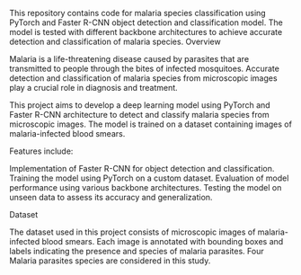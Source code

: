 This repository contains code for malaria species classification using PyTorch and Faster R-CNN object detection and classification model. The model is tested with different backbone architectures to achieve accurate detection and classification of malaria species.
Overview

Malaria is a life-threatening disease caused by parasites that are transmitted to people through the bites of infected mosquitoes. Accurate detection and classification of malaria species from microscopic images play a crucial role in diagnosis and treatment.

This project aims to develop a deep learning model using PyTorch and Faster R-CNN architecture to detect and classify malaria species from microscopic images. The model is trained on a dataset containing images of malaria-infected blood smears.

Features include:

Implementation of Faster R-CNN for object detection and classification.
Training the model using PyTorch on a custom dataset.
Evaluation of model performance using various backbone architectures.
Testing the model on unseen data to assess its accuracy and generalization.

Dataset

The dataset used in this project consists of microscopic images of malaria-infected blood smears. Each image is annotated with bounding boxes and labels indicating the presence and species of malaria parasites. Four Malaria parasites species are considered in this study.

